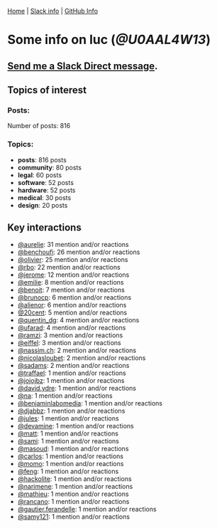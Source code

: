 [Home](https://kelu124.github.io/echommunity/) | [Slack info](https://kelu124.github.io/echommunity/) | [GitHub Info](https://kelu124.github.io/echommunity/github.html)

# Some info on __luc__ (_@U0AAL4W13_)


## [Send me a Slack Direct message](https://echopen.slack.com/messages/@luc/).

## Topics of interest

### Posts: 

Number of posts: 816

### Topics:

* __posts__: 816 posts
* __community__: 80 posts
* __legal__: 60 posts
* __software__: 52 posts
* __hardware__: 52 posts
* __medical__: 30 posts
* __design__: 20 posts

## Key interactions 

* [@aurelie](./U37GZRZU6.md): 31 mention and/or reactions
* [@benchoufi](./U0B47KC3S.md): 26 mention and/or reactions
* [@olivier](./U04DFTZ7D.md): 25 mention and/or reactions
* [@rbo](./U38HVMZ6K.md): 22 mention and/or reactions
* [@jerome](./U07UEJC2H.md): 12 mention and/or reactions
* [@emilie](./U0FN1B8KD.md): 8 mention and/or reactions
* [@benoit](./U0GMX7QUB.md): 7 mention and/or reactions
* [@brunocp](./U33817K25.md): 6 mention and/or reactions
* [@alienor](./U1N5Q9334.md): 6 mention and/or reactions
* [@20cent](./U0GN7EB32.md): 5 mention and/or reactions
* [@quentin_dg](./U2UU194RZ.md): 4 mention and/or reactions
* [@ufarad](./U0HF2S3QX.md): 4 mention and/or reactions
* [@ramzi](./U2UV28W2F.md): 3 mention and/or reactions
* [@eiffel](./U3GHS132Q.md): 3 mention and/or reactions
* [@nassim.ch](./U1NM17NHF.md): 2 mention and/or reactions
* [@nicolasloubet](./U04H8570R.md): 2 mention and/or reactions
* [@sadams](./U2V0F9YAK.md): 2 mention and/or reactions
* [@traffael](./U3RKUJHHS.md): 1 mention and/or reactions
* [@jojojbz](./U1DGN6S80.md): 1 mention and/or reactions
* [@david.ydre](./U1JCFS7N3.md): 1 mention and/or reactions
* [@na](./U07SNUM7F.md): 1 mention and/or reactions
* [@benjaminlabomedia](./U394HRZ1B.md): 1 mention and/or reactions
* [@djabbz](./U2PFHNN3C.md): 1 mention and/or reactions
* [@jules](./U3ML4L01Z.md): 1 mention and/or reactions
* [@devamine](./U2X7189QR.md): 1 mention and/or reactions
* [@matt](./U1EP1RDGE.md): 1 mention and/or reactions
* [@sami](./U2MF267L2.md): 1 mention and/or reactions
* [@masoud](./U3PLYAJPJ.md): 1 mention and/or reactions
* [@carlos](./U087C42L8.md): 1 mention and/or reactions
* [@momo](./U1NLWV4BZ.md): 1 mention and/or reactions
* [@feng](./U1G9KDFNE.md): 1 mention and/or reactions
* [@hackolite](./U20C8CKTL.md): 1 mention and/or reactions
* [@narimene](./U1NTT0ZPH.md): 1 mention and/or reactions
* [@mathieu](./U0PPGEYFK.md): 1 mention and/or reactions
* [@rancano](./U3WRNP30B.md): 1 mention and/or reactions
* [@gautier.ferandelle](./U0PKUKHPC.md): 1 mention and/or reactions
* [@samy121](./U1G9AEN7L.md): 1 mention and/or reactions
